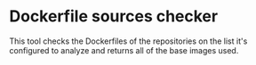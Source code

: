 # Dockerfile sources checker
This tool checks the Dockerfiles of the repositories on the list it's configured to analyze and returns all of the base images used.

